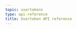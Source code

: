 ```yaml
---
topic: usertokens
type: api-reference
title: Usertoken API reference
---
```


<GithubCode fileUrl="https://github.com/working-group-two/wgtwoapis/blob/master/wgtwo/auth/v0/usertokens.proto" />
